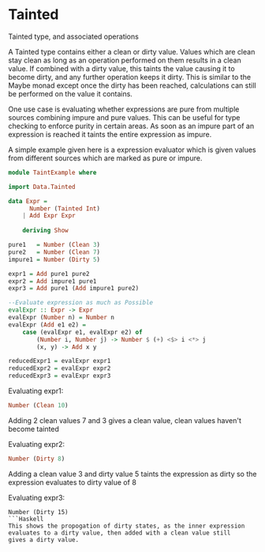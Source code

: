 # Tainted
Tainted type, and associated operations 

A Tainted type contains either a clean or dirty value. Values which are
clean stay clean as long as an operation performed on them results
in a clean value. If combined with a dirty value, this taints the value
causing it to become dirty, and any further operation keeps it dirty.
This is similar to the Maybe monad except once the dirty has been
reached, calculations can still be performed on the value it contains.

One use case is evaluating whether expressions are pure from multiple
sources combining impure and pure values. This can be useful for
type checking to enforce purity in certain areas. As soon as an 
impure part of an expression is reached it taints the entire
expression as impure.

A simple example given here is a expression evaluator which is given
values from different sources which are marked as pure or impure.

```Haskell
module TaintExample where

import Data.Tainted

data Expr = 
      Number (Tainted Int)
    | Add Expr Expr
    
    deriving Show

pure1   = Number (Clean 3)
pure2   = Number (Clean 7)
impure1 = Number (Dirty 5)

expr1 = Add pure1 pure2
expr2 = Add impure1 pure1
expr3 = Add pure1 (Add impure1 pure2) 

--Evaluate expression as much as Possible
evalExpr :: Expr -> Expr
evalExpr (Number n) = Number n
evalExpr (Add e1 e2) = 
    case (evalExpr e1, evalExpr e2) of
        (Number i, Number j) -> Number $ (+) <$> i <*> j
        (x, y) -> Add x y

reducedExpr1 = evalExpr expr1
reducedExpr2 = evalExpr expr2
reducedExpr3 = evalExpr expr3
```

Evaluating expr1:
```Haskell
Number (Clean 10)
```
Adding 2 clean values 7 and 3 gives a clean value, clean
values haven't become tainted

Evaluating expr2:
```Haskell
Number (Dirty 8)
```
Adding a clean value 3 and dirty value 5 taints the expression as dirty
so the expression evaluates to dirty value of 8


Evaluating expr3:
```
Number (Dirty 15)
```Haskell
This shows the propogation of dirty states, as the inner expression
evaluates to a dirty value, then added with a clean value still
gives a dirty value.


